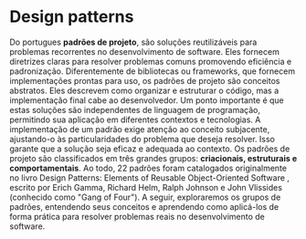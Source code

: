 # Design patterns 

 Do portugues **padrões de projeto**, são soluções reutilizáveis para problemas recorrentes no desenvolvimento de software. Eles fornecem diretrizes claras para resolver problemas comuns promovendo eficiência e padronização. Diferentemente de bibliotecas ou frameworks, que fornecem implementações prontas para uso, os padrões de projeto são conceitos abstratos. Eles descrevem como organizar e estruturar o código, mas a implementação final cabe ao desenvolvedor.
 Um ponto importante é que estas soluções são independentes de linguagem de programação, permitindo sua aplicação em diferentes contextos e tecnologias.
 A implementação de um padrão exige atenção ao conceito subjacente, ajustando-o às particularidades do problema que deseja resolver. Isso garante que a solução seja eficaz e adequada ao contexto.
 Os padrões de projeto são classificados em três grandes grupos: **criacionais, estruturais e comportamentais**. Ao todo, 22 padrões foram catalogados originalmente no livro Design Patterns: Elements of Reusable Object-Oriented Software , escrito por Erich Gamma, Richard Helm, Ralph Johnson e John Vlissides (conhecido como "Gang of Four"). A seguir, exploraremos os grupos de padrões, entendendo seus conceitos e aprendendo como aplicá-los de forma prática para resolver problemas reais no desenvolvimento de software.